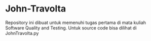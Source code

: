 # John-Travolta

Repository ini dibuat untuk memenuhi tugas pertama di mata kuliah Software Quality and Testing. Untuk source code bisa dilihat di JohnTravolta.py
